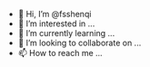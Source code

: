 - 👋 Hi, I’m @fsshenqi
- 👀 I’m interested in ...
- 🌱 I’m currently learning ...
- 💞️ I’m looking to collaborate on ...
- 📫 How to reach me ...

<!---
fsshenqi/fsshenqi is a ✨ special ✨ repository because its `README.md` (this file) appears on your GitHub profile.
You can click the Preview link to take a look at your changes.
--->

